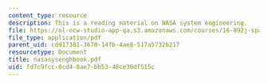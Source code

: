 ```yaml
---
content_type: resource
description: This is a reading material on NASA system engineering.
file: https://ol-ocw-studio-app-qa.s3.amazonaws.com/courses/16-892j-space-system-architecture-and-design-fall-2004/fd7c9fcc0cd48ae7bb5348ce30df515c_nasasysenghbook.pdf
file_type: application/pdf
parent_uid: cdd17381-3670-14fb-4ae8-517a5732b217
resourcetype: Document
title: nasasysenghbook.pdf
uid: fd7c9fcc-0cd4-8ae7-bb53-48ce30df515c
---
```

